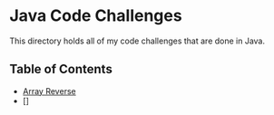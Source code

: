 # Java Code Challenges

This directory holds all of my code challenges that are done in Java.

## Table of Contents
- [Array Reverse](./challenges/ArrayReverse)
- []